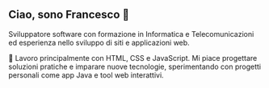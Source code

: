 ## Ciao, sono Francesco 👋

<!--
**daviero/daviero** is a ✨ _special_ ✨ repository because its `README.md` (this file) appears on your GitHub profile.

Here are some ideas to get you started:

- 🔭 I’m currently working on ...
- 🌱 I’m currently learning ...
- 👯 I’m looking to collaborate on ...
- 🤔 I’m looking for help with ...
- 💬 Ask me about ...
- 📫 How to reach me: ...
- 😄 Pronouns: ...
- ⚡ Fun fact: ...
-->
Sviluppatore software con formazione in Informatica e Telecomunicazioni ed esperienza nello sviluppo di siti e applicazioni web.

🔧 Lavoro principalmente con HTML, CSS e JavaScript.
Mi piace progettare soluzioni pratiche e imparare nuove tecnologie, sperimentando con progetti personali come app Java e tool web interattivi.
